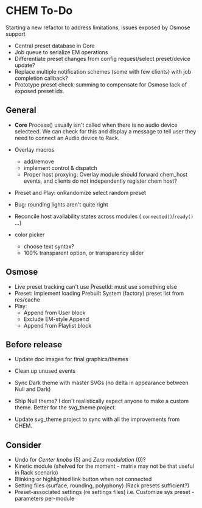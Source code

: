 # CHEM To-Do

Starting a new refactor to address limitations, issues exposed by Osmose support

- Central preset database in Core
- Job queue to serialize EM operations
- Differentiate preset changes from config request/select preset/device update?
- Replace multiple notification schemes (some with few clients) with job completion callback?
- Prototype preset check-summing to compensate for Osmose lack of exposed preset ids.

## General

- **Core** Process() usually isn't called when there is no audio device selecteed.
  We can check for this and display a message to tell user they need to connect an Audio device to Rack.

- Overlay macros
  - add/remove
  - implement control & dispatch
  - Proper host proxying: Overlay module should forward chem_host events, and clients do not independently register chem host?

- Preset and Play: onRandomize select random preset
- Bug: rounding lights aren't quite right
- Reconcile host availability states across modules ( `connected()`/`ready()` ...)
- color picker
  - choose text syntax?
  - 100% transparent option, or transparency slider

## Osmose

- Live preset tracking can't use PresetId: must use something else
- Preset: Implement loading Prebuilt System (factory) preset list from res/cache
- Play:
  - Append from User block
  - Exclude EM-style Append
  - Append from Playlist block

## Before release

- Update doc images for final graphics/themes

- Clean up unused events

- Sync Dark theme with master SVGs (no delta in appearance between Null and Dark)

- Ship Null theme? I don't realistically expect anyone to make a custom theme.
  Better for the svg_theme project.

- Update svg_theme project to sync with all the improvements from CHEM.

## Consider

- Undo for _Center knobs_ (5) and _Zero modulation_ (0)?
- Kinetic module (shelved for the moment - matrix may not be that useful in Rack scenario)
- Blinking or highlighted link button when not connected
- Setting files (surface, rounding, polyphony) (Rack presets sufficient?)
- Preset-associated settings (re settings files) i.e. Customize sys preset - parameters per-module
